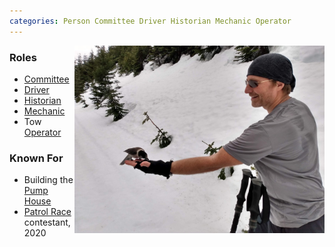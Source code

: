 ```yaml
---
categories: Person Committee Driver Historian Mechanic Operator
---
```


<img src="img/2020%20Matt%20Simerson.jpeg" align="right" width="400px" alt="photo of Matt feeding a gray jay">

### Roles

* [Committee](Committee)
* [Driver](Driver)
* [Historian](Historian)
* [Mechanic](Mechanic)
* Tow [Operator](Operator)

### Known For

* Building the [Pump House](Pump-House)
* [Patrol Race](Patrol-Race) contestant, 2020
